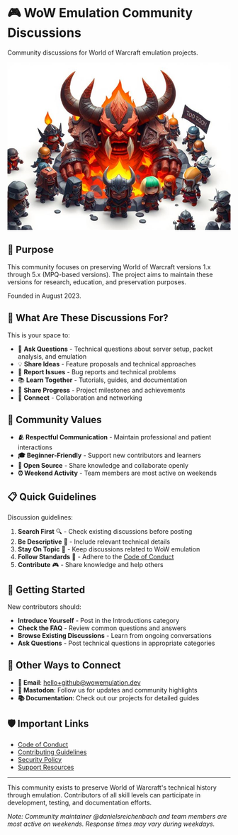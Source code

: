 # 🎮 WoW Emulation Community Discussions

Community discussions for World of Warcraft emulation projects.

<div align="center">

![TOO SOON](assets/chibi-ragnaros-meetup.jpeg "Chibi Ragnaros surrounded by friends")

</div>

## 🌟 Purpose

This community focuses on preserving World of Warcraft versions 1.x through 5.x
(MPQ-based versions). The project aims to maintain these versions for research,
education, and preservation purposes.

Founded in August 2023.

## 💬 What Are These Discussions For?

This is your space to:

- 🤔 **Ask Questions** - Technical questions about server setup, packet analysis,
  and emulation
- 💡 **Share Ideas** - Feature proposals and technical approaches
- 🎯 **Report Issues** - Bug reports and technical problems
- 📚 **Learn Together** - Tutorials, guides, and documentation
- 🎉 **Share Progress** - Project milestones and achievements
- 🤝 **Connect** - Collaboration and networking

## 🌈 Community Values

- **🫂 Respectful Communication** - Maintain professional and patient interactions
- **🎓 Beginner-Friendly** - Support new contributors and learners
- **🔧 Open Source** - Share knowledge and collaborate openly
- **⏰ Weekend Activity** - Team members are most active on weekends

## 📋 Quick Guidelines

Discussion guidelines:

1. **Search First** 🔍 - Check existing discussions before posting
2. **Be Descriptive** 📝 - Include relevant technical details
3. **Stay On Topic** 🎯 - Keep discussions related to WoW emulation
4. **Follow Standards** 💖 - Adhere to the [Code of Conduct](https://github.com/wowemulation-dev/.github/blob/main/CODE_OF_CONDUCT.md)
5. **Contribute** 🎮 - Share knowledge and help others

## 🚀 Getting Started

New contributors should:

- **Introduce Yourself** - Post in the Introductions category
- **Check the FAQ** - Review common questions and answers
- **Browse Existing Discussions** - Learn from ongoing conversations
- **Ask Questions** - Post technical questions in appropriate categories

## 🤝 Other Ways to Connect

- **📧 Email**: <hello+github@wowemulation.dev>
- **🦣 Mastodon**: Follow us for updates and community highlights
- **📚 Documentation**: Check out our projects for detailed guides

## 🛡️ Important Links

- [Code of Conduct](https://github.com/wowemulation-dev/.github/blob/main/CODE_OF_CONDUCT.md)
- [Contributing Guidelines](https://github.com/wowemulation-dev/.github/blob/main/CONTRIBUTING.md)
- [Security Policy](https://github.com/wowemulation-dev/.github/blob/main/SECURITY.md)
- [Support Resources](https://github.com/wowemulation-dev/.github/blob/main/SUPPORT.md)

---

This community exists to preserve World of Warcraft's technical history through
emulation. Contributors of all skill levels can participate in development,
testing, and documentation efforts.

*Note: Community maintainer @danielsreichenbach and team members are most active
on weekends. Response times may vary during weekdays.*
